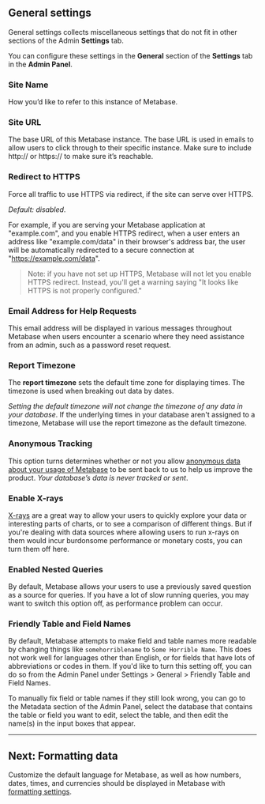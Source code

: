 ## General settings

General settings collects miscellaneous settings that do not fit in other sections of the Admin **Settings** tab.

You can configure these settings in the **General** section of the **Settings** tab in the **Admin Panel**.

### Site Name

How you’d like to refer to this instance of Metabase.

### Site URL

The base URL of this Metabase instance. The base URL is used in emails to allow users to click through to their specific instance. Make sure to include http:// or https:// to make sure it’s reachable.

### Redirect to HTTPS

Force all traffic to use HTTPS via redirect, if the site can serve over HTTPS.

_Default: disabled_.

For example, if you are serving your Metabase application at "example.com", and you enable HTTPS redirect, when a user enters an address like "example.com/data" in their browser's address bar, the user will be automatically redirected to a secure connection at "https://example.com/data".

> Note: if you have not set up HTTPS, Metabase will not let you enable HTTPS redirect. Instead, you'll get a warning saying "It looks like HTTPS is not properly configured."

### Email Address for Help Requests

This email address will be displayed in various messages throughout Metabase when users encounter a scenario where they need assistance from an admin, such as a password reset request.

### Report Timezone

The **report timezone** sets the default time zone for displaying times. The timezone is used when breaking out data by dates.

_Setting the default timezone will not change the timezone of any data in your database_. If the underlying times in your database aren't assigned to a timezone, Metabase will use the report timezone as the default timezone.

### Anonymous Tracking

This option turns determines whether or not you allow [anonymous data about your usage of Metabase](../information-collection.md) to be sent back to us to help us improve the product. _Your database’s data is never tracked or sent_.

### Enable X-rays

[X-rays](../users-guide/14-x-rays.md) are a great way to allow your users to quickly explore your data or interesting parts of charts, or to see a comparison of different things. But if you're dealing with data sources where allowing users to run x-rays on them would incur burdonsome performance or monetary costs, you can turn them off here.

### Enabled Nested Queries

By default, Metabase allows your users to use a previously saved question as a source for queries. If you have a lot of slow running queries, you may want to switch this option off, as performance problem can occur.

### Friendly Table and Field Names

By default, Metabase attempts to make field and table names more readable by changing things like `somehorriblename` to `Some Horrible Name`. This does not work well for languages other than English, or for fields that have lots of abbreviations or codes in them. If you'd like to turn this setting off, you can do so from the Admin Panel under Settings > General > Friendly Table and Field Names.

To manually fix field or table names if they still look wrong, you can go to the Metadata section of the Admin Panel, select the database that contains the table or field you want to edit, select the table, and then edit the name(s) in the input boxes that appear.

---

## Next: Formatting data

Customize the default language for Metabase, as well as how numbers, dates, times, and currencies should be displayed in Metabase with [formatting settings](19-formatting-settings.md).
